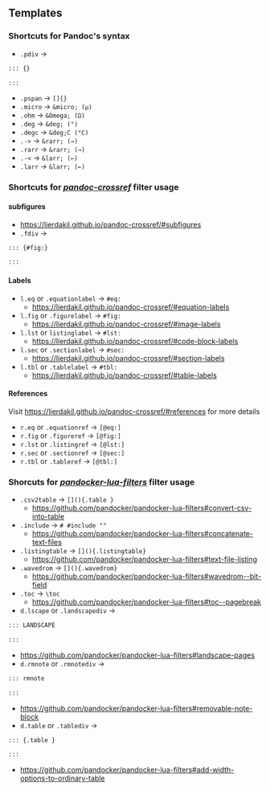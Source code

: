 ## Templates

### Shortcuts for **Pandoc**'s syntax

- `.pdiv` &rarr;
```markdown
::: {}

:::
```
- `.pspan` &rarr; `[]{}`
- `.micro` &rarr; `&micro; (µ)`
- `.ohm` &rarr; `&Omega; (Ω)`
- `.deg` &rarr; `&deg; (°)`
- `.degc` &rarr; `&deg;C (°C)`
- `.->` &rarr; `&rarr; (→)`
- `.rarr` &rarr; `&rarr; (→)`
- `.-<` &rarr; `&larr; (←)` 
- `.larr` &rarr; `&larr; (←)` 

### Shortcuts for [***pandoc-crossref***](https://lierdakil.github.io/pandoc-crossref/#references) filter usage

#### subfigures

- <https://lierdakil.github.io/pandoc-crossref/#subfigures>
- `.fdiv` &rarr;
```markdown 
::: {#fig:}

:::
```

#### Labels
- `l.eq` or `.equationlabel` &rarr; `#eq:` 
  - <https://lierdakil.github.io/pandoc-crossref/#equation-labels>
- `l.fig` or `.figurelabel` &rarr; `#fig:`
  - <https://lierdakil.github.io/pandoc-crossref/#image-labels>
- `l.lst` or `listinglabel` &rarr; `#lst:`
  - <https://lierdakil.github.io/pandoc-crossref/#code-block-labels>
- `l.sec` or `.sectionlabel` &rarr; `#sec:`
  - <https://lierdakil.github.io/pandoc-crossref/#section-labels>
- `l.tbl` or `.tablelabel` &rarr; `#tbl:`
  - <https://lierdakil.github.io/pandoc-crossref/#table-labels>

#### References

Visit <https://lierdakil.github.io/pandoc-crossref/#references> for more details

- `r.eq` or `.equationref` &rarr; `[@eq:]`
- `r.fig` or `.figureref` &rarr; `[@fig:]`
- `r.lst` or `.listingref` &rarr; `[@lst:]`
- `r.sec` or `.sectionref` &rarr; `[@sec:]`
- `r.tbl` or `.tableref` &rarr; `[@tbl:]`

### Shorcuts for [***pandocker-lua-filters***](https://github.com/pandocker/pandocker-lua-filters) filter usage

- `.csv2table` &rarr; `[](){.table }`
  - <https://github.com/pandocker/pandocker-lua-filters#convert-csv-into-table>
- `.include` &rarr; `# #include ""`
  - <https://github.com/pandocker/pandocker-lua-filters#concatenate-text-files>
- `.listingtable` &rarr; `[](){.listingtable}`
  - <https://github.com/pandocker/pandocker-lua-filters#text-file-listing>
- `.wavedrom` &rarr; `[](){.wavedrom}`
  - <https://github.com/pandocker/pandocker-lua-filters#wavedrom--bit-field>
- `.toc` &rarr; `\toc`
  - <https://github.com/pandocker/pandocker-lua-filters#toc--pagebreak>
- `d.lscape` or `.landscapediv` &rarr;
```markdown
::: LANDSCAPE

:::
```
  - <https://github.com/pandocker/pandocker-lua-filters#landscape-pages>
- `d.rmnote` or `.rmnotediv` &rarr;
```markdown
::: rmnote

::: 
```
  - <https://github.com/pandocker/pandocker-lua-filters#removable-note-block>
- `d.table` or `.tablediv` &rarr;
```markdown
::: {.table }

:::
```
  - <https://github.com/pandocker/pandocker-lua-filters#add-width-options-to-ordinary-table>
